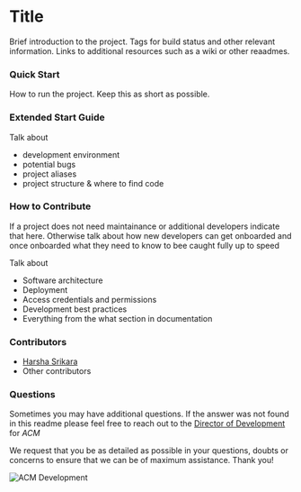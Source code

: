 # Title

Brief introduction to the project. Tags for build status and other relevant information. Links to additional resources such as a wiki or other reaadmes.

### Quick Start

How to run the project. Keep this as short as possible. 

### Extended Start Guide

Talk about 
 - development environment
 - potential bugs
 - project aliases
 - project structure & where to find code

### How to Contribute

If a project does not need maintainance or additional developers indicate that here. Otherwise talk about how new developers can get onboarded and once onboarded what they need to know to bee caught fully up to speed

Talk about
 - Software architecture
 - Deployment
 - Access credentials and permissions
 - Development best practices
 - Everything from the what section in documentation

### Contributors

 - [Harsha Srikara](https://harshasrikara.com)
 - Other contributors

### Questions

Sometimes you may have additional questions. If the answer was not found in this readme please feel free to reach out to the [Director of Development](mailto:comet.acm@gmail.com) for _ACM_

We request that you be as detailed as possible in your questions, doubts or concerns to ensure that we can be of maximum assistance. Thank you!

![ACM Development](https://www.acmutd.co/brand/Development/Banners/light_dark_background.png)
